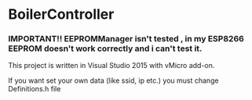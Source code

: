 # BoilerController #

### IMPORTANT!! EEPROMManager isn't tested , in my ESP8266 EEPROM doesn't work correctly and i can't test it. ###

This project is written in Visual Studio 2015 with vMicro add-on.

If you want set your own data (like ssid, ip etc.) you must change Definitions.h file